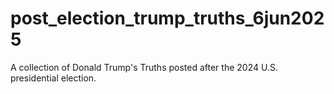 # post_election_trump_truths_6jun2025
A collection of Donald Trump's Truths posted after the 2024 U.S. presidential election.

